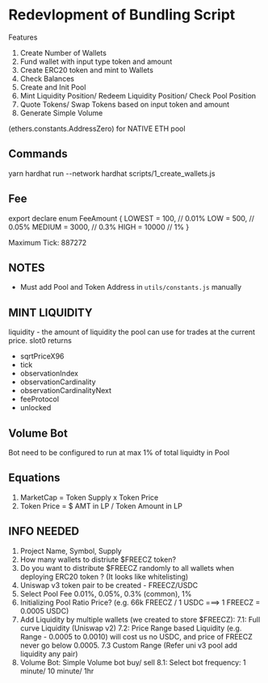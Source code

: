 # Redevlopment of Bundling Script

Features
1. Create Number of Wallets
2. Fund wallet with input type token and amount
3. Create ERC20 token and mint to Wallets
4. Check Balances
5. Create and Init Pool
6. Mint Liquidity Position/ Redeem Liquidity Position/ Check Pool Position
7. Quote Tokens/ Swap Tokens based on input token and amount
8. Generate Simple Volume 

(ethers.constants.AddressZero) for NATIVE ETH pool


## Commands
yarn hardhat run --network hardhat scripts/1_create_wallets.js 


## Fee
export declare enum FeeAmount {
    LOWEST = 100, // 0.01%
    LOW = 500, // 0.05%
    MEDIUM = 3000, // 0.3%
    HIGH = 10000 // 1%
}

Maximum Tick: 887272

## NOTES
- Must add Pool and Token Address in `utils/constants.js` manually

## MINT LIQUIDITY
liquidity - the amount of liquidity the pool can use for trades at the current price.
slot0 returns 
- sqrtPriceX96
- tick
- observationIndex
- observationCardinality
- observationCardinalityNext
- feeProtocol
- unlocked

## Volume Bot
Bot need to be configured to run at max 1% of total liquidty in Pool

## Equations
1. MarketCap = Token Supply x Token Price
2. Token Price =  $ AMT in LP / Token Amount in LP




## INFO NEEDED
1. Project Name, Symbol, Supply
2. How many wallets to distriute $FREECZ token?
3. Do you want to distribute $FREECZ randomly to all wallets when deploying ERC20 token ? (It looks like whitelisting)
4. Uniswap v3 token pair to be created  - FREECZ/USDC  
5. Select Pool Fee 0.01%, 0.05%, 0.3% (common), 1%
6. Initializing Pool Ratio Price? (e.g. 66k FREECZ / 1 USDC ===> 1 FREECZ = 0.0005 USDC)
7. Add Liquidity by multiple wallets (we created to store $FREECZ):
7.1: Full curve Liquidity (Uniswap v2)
7.2: Price Range based Liquidity (e.g. Range - 0.0005 to 0.0010) will cost us no USDC, and price of FREECZ never go below 0.0005.
7.3 Custom Range (Refer uni v3 pool add liquidity any pair)
8. Volume Bot: Simple Volume bot buy/ sell
8.1: Select bot frequency: 1 minute/ 10 minute/ 1hr
